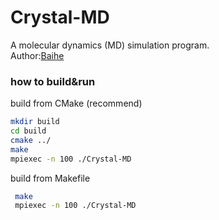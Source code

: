 # Crystal-MD

A molecular dynamics (MD) simulation program.  
Author:[Baihe](mailto:baihe_ustb@163.com)


### how to build&run

build from CMake (recommend)
```sh
mkdir build
cd build
cmake ../
make
mpiexec -n 100 ./Crystal-MD
```

build from Makefile
```sh
 make
 mpiexec -n 100 ./Crystal-MD
```
